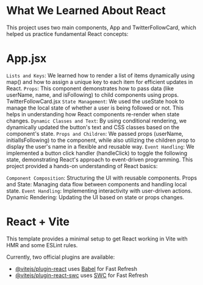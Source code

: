 # What We Learned About React 
This project uses two main components, App and TwitterFollowCard, which helped us practice fundamental React concepts:

# App.jsx
`Lists and Keys`:
We learned how to render a list of items dynamically using map() and how to assign a unique key to each item for efficient updates in React.
`Props`:
This component demonstrates how to pass data (like userName, name, and isFollowing) to child components using props.
TwitterFollowCard.jsx
`State Management`:
We used the useState hook to manage the local state of whether a user is being followed or not. This helps in understanding how React components re-render when state changes.
`Dynamic Classes and Text`:
By using conditional rendering, we dynamically updated the button's text and CSS classes based on the component's state.
`Props and Children`:
We passed props (userName, initialIsFollowing) to the component, while also utilizing the children prop to display the user's name in a flexible and reusable way.
`Event Handling`:
We implemented a button click handler (handleClick) to toggle the following state, demonstrating React's approach to event-driven programming.
This project provided a hands-on understanding of React basics:

`Component Composition`: Structuring the UI with reusable components.
Props and State: Managing data flow between components and handling local state.
`Event Handling`: Implementing interactivity with user-driven actions.
Dynamic Rendering: Updating the UI based on state or props changes.

# React + Vite

This template provides a minimal setup to get React working in Vite with HMR and some ESLint rules.

Currently, two official plugins are available:

- [@vitejs/plugin-react](https://github.com/vitejs/vite-plugin-react/blob/main/packages/plugin-react/README.md) uses [Babel](https://babeljs.io/) for Fast Refresh
- [@vitejs/plugin-react-swc](https://github.com/vitejs/vite-plugin-react-swc) uses [SWC](https://swc.rs/) for Fast Refresh
